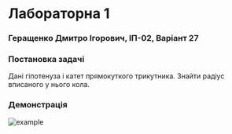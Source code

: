 # Лабораторна 1
### Геращенко Дмитро Ігорович, ІП-02, Варіант 27
### Постановка задачі
Дані гіпотенуза і катет прямокуткого трикутника. Знайти радіус вписаного у нього кола.

### Демонстрація
![example](https://github.com/moodduckk/cpplabs/blob/master/examples/01-inradius-of-a-right-triangle?raw=true)
